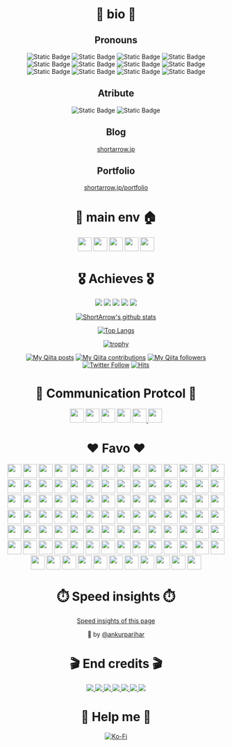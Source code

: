 <div align="center">

# 🎍 bio 🎍

## Pronouns

![Static Badge](https://img.shields.io/badge/OSS_creator-gray?style=for-the-badge)
![Static Badge](https://img.shields.io/badge/Embeded_enginner-gray?style=for-the-badge)
![Static Badge](https://img.shields.io/badge/Mechatronics_engineer-gray?style=for-the-badge)
![Static Badge](https://img.shields.io/badge/Automation_engineer-gray?style=for-the-badge)
![Static Badge](https://img.shields.io/badge/Architect-gray?style=for-the-badge)
![Static Badge](https://img.shields.io/badge/mini_Game_creator-gray?style=for-the-badge)
![Static Badge](https://img.shields.io/badge/UI/UX_designer-gray?style=for-the-badge)
![Static Badge](https://img.shields.io/badge/Frontend-gray?style=for-the-badge)
![Static Badge](https://img.shields.io/badge/Backend-gray?style=for-the-badge)
![Static Badge](https://img.shields.io/badge/SRE-gray?style=for-the-badge)
![Static Badge](https://img.shields.io/badge/Kitting-gray?style=for-the-badge)
![Static Badge](https://img.shields.io/badge/PC_builder-gray?style=for-the-badge)

## Atribute

![Static Badge](https://img.shields.io/badge/ENFP-Public_relations_campaigner-blue?style=for-the-badge)
![Static Badge](https://img.shields.io/badge/Sloth-Driven_by_laziness-blue?style=for-the-badge)

## Blog

[shortarrow.jp](https://www.shortarrow.jp/)

## Portfolio

[shortarrow.jp/portfolio](https://www.shortarrow.jp/portfolio/)

# 🎍 main env 🏠
<div>
  <img height="32" width="32" src="https://cdn.simpleicons.org/neovim" />
  <img height="32" width="32" src="https://cdn.simpleicons.org/tmux" />
  <img height="32" width="32" src="https://cdn.simpleicons.org/starship" />
  <img height="32" width="32" src="https://cdn.simpleicons.org/gnubash" />
  <img height="32" width="32" src="https://cdn.simpleicons.org/archlinux" />
</div>

# 🎖️ Achieves 🎖️

![](http://github-profile-summary-cards.vercel.app/api/cards/profile-details?username=ShortArrow&theme=transparent)
![](http://github-profile-summary-cards.vercel.app/api/cards/repos-per-language?username=ShortArrow&theme=transparent)
![](http://github-profile-summary-cards.vercel.app/api/cards/most-commit-language?username=ShortArrow&theme=transparent)
![](http://github-profile-summary-cards.vercel.app/api/cards/stats?username=ShortArrow&theme=transparent)
![](http://github-profile-summary-cards.vercel.app/api/cards/productive-time?username=ShortArrow&theme=transparent&utcOffset=8)

[
  ![ShortArrow's github stats](https://github-readme-stats.vercel.app/api?username=ShortArrow&count_private=true&show_icons=true&bg_color=00000000&border_color=2e343b&title_color=0366d6&icon_color=8b949e&text_color=77909c)
](https://github.com/ShortArrow/github-readme-stats)

[
  ![Top Langs](https://github-readme-stats.vercel.app/api/top-langs/?username=ShortArrow&layout=compact&hide=Jupyter+Notebook&bg_color=00000000&border_color=2e343b&title_color=0366d6&icon_color=8b949e&text_color=77909c)
](https://github.com/ShortArrow/github-readme-stats)

[
  ![trophy](https://github-profile-trophy.vercel.app/?username=ShortArrow&theme=discord&rank=SECRET,SSS,SS,S,AAA&no-bg=true&margin-w=6&no-frame=true&column=4)
](https://github.com/ShortArrow/github-profile-trophy)

[![My Qiita posts](https://qiita-badge.apiapi.app/s/ShortArrow/posts.svg)](http://qiita.com/ShortArrow)
[![My Qiita contributions](https://qiita-badge.apiapi.app/s/ShortArrow/contributions.svg)](http://qiita.com/ShortArrow)
[![My Qiita followers](https://qiita-badge.apiapi.app/s/ShortArrow/followers.svg)](http://qiita.com/ShortArrow)
[![Twitter Follow](https://img.shields.io/twitter/follow/sh_orz_RO?style=social&logo=twitter)](https://twitter.com/sh_orz_RO) 
[![Hits](https://hits.seeyoufarm.com/api/count/incr/badge.svg?url=https%3A%2F%2Fgithub.com%2FShortArrow&count_bg=%2379C83D&title_bg=%23555555&icon=github.svg&icon_color=%23E7E7E7&title=profile+hits&edge_flat=false)](https://hits.seeyoufarm.com)

# 📶 Communication Protcol 📶

<div>
  <img height="32" width="32" src="https://cdn.simpleicons.org/discord" />
  <img height="32" width="32" src="https://cdn.simpleicons.org/reddit" />
  <img height="32" width="32" src="https://cdn.simpleicons.org/slack" />
  <img height="32" width="32" src="https://cdn.simpleicons.org/telegram" />
  <a href="https://twitter.com/sh_orz_RO">
    <img height="32" width="32" src="https://cdn.simpleicons.org/x/000000/FFFFFF" />
  </a>
  <a href="mailto:bamboogeneral@shortarrow.jp">
    <img height="32" width="32" src="https://cdn.simpleicons.org/maildotru/000000/FFFFFF" />
  </a>
</div>

# ❤ Favo ❤

<div>
  <img height="32" width="32" src="https://cdn.simpleicons.org/c/black/white" />
  <img height="32" width="32" src="https://cdn.simpleicons.org/c++/black/white" />
  <img height="32" width="32" src="https://cdn.simpleicons.org/dotnet/orange/yellow" />
  <!-- <img height="32" width="32" src="https://cdn.simpleicons.org/clojure" /> -->
  <!-- <img height="32" width="32" src="https://cdn.simpleicons.org/crystal" /> -->
  <img height="32" width="32" src="https://cdn.simpleicons.org/css3/black/white" />
  <img height="32" width="32" src="https://cdn.simpleicons.org/dart/black/white" />
  <!-- <img height="32" width="32" src="https://cdn.simpleicons.org/elixir" /> -->
  <!-- <img height="32" width="32" src="https://cdn.simpleicons.org/elm" /> -->
  <!-- <img height="32" width="32" src="https://cdn.simpleicons.org/erlang" /> -->
  <!-- <img height="32" width="32" src="https://cdn.simpleicons.org/fortran" /> -->
  <img height="32" width="32" src="https://cdn.simpleicons.org/go/black/white" />
  <!-- <img height="32" width="32" src="https://cdn.simpleicons.org/graphql" /> -->
  <!-- <img height="32" width="32" src="https://cdn.simpleicons.org/haskell" /> -->
  <img height="32" width="32" src="https://cdn.simpleicons.org/html5/black/white" />
  <!-- <img height="32" width="32" src="https://cdn.simpleicons.org/java" /> -->
  <img height="32" width="32" src="https://cdn.simpleicons.org/javascript/black/white" />
  <!-- <img height="32" width="32" src="https://cdn.simpleicons.org/julia" /> -->
  <!-- <img height="32" width="32" src="https://cdn.simpleicons.org/kotlin" /> -->
  <!-- <img height="32" width="32" src="https://cdn.simpleicons.org/latex" /> -->
  <img height="32" width="32" src="https://cdn.simpleicons.org/lua/orange/yellow" />
  <img height="32" width="32" src="https://cdn.simpleicons.org/markdown/orange/yellow" />
  <img height="32" width="32" src="https://cdn.simpleicons.org/mermaid/orange/yellow" />
  <!-- <img height="32" width="32" src="https://cdn.simpleicons.org/nim" /> -->
  <!-- <img height="32" width="32" src="https://cdn.simpleicons.org/perl" /> -->
  <img height="32" width="32" src="https://cdn.simpleicons.org/php/black/white" />
  <img height="32" width="32" src="https://avatars.githubusercontent.com/u/11524380?s=200&v=4" />
  <img height="32" width="32" src="https://cdn.simpleicons.org/python/black/white" />
  <!-- <img height="32" width="32" src="https://cdn.simpleicons.org/r" /> -->
  <!-- <img height="32" width="32" src="https://cdn.simpleicons.org/ruby" /> -->
  <img height="32" width="32" src="https://cdn.simpleicons.org/rust/orange/yellow" />
  <!-- <img height="32" width="32" src="https://cdn.simpleicons.org/scala" /> -->
  <img height="32" width="32" src="https://cdn.simpleicons.org/gnubash/black/white" />
  <!-- <img height="32" width="32" src="https://cdn.simpleicons.org/solidity" /> -->
  <!-- <img height="32" width="32" src="https://cdn.simpleicons.org/swift" /> -->
  <img height="32" width="32" src="https://cdn.simpleicons.org/typescript/orange/yellow" />
  <img height="32" width="32" src="https://cdn.simpleicons.org/googleappsscript/black/white" />
  <img height="32" width="32" src="https://cdn.simpleicons.org/zig/black/white" />
  <img height="32" width="32" src="https://cdn.simpleicons.org/flask/black/white" />
  <img height="32" width="32" src="https://cdn.simpleicons.org/falcon/black/white" />
  <img height="32" width="32" src="https://cdn.simpleicons.org/flutter/black/white" />
  <img height="32" width="32" src="https://cdn.simpleicons.org/django/black/white" />
  <img height="32" width="32" src="https://cdn.simpleicons.org/fastapi/black/white" />
  <img height="32" width="32" src="https://cdn.simpleicons.org/react/orange/yellow" />
  <img height="32" width="32" src="https://cdn.simpleicons.org/nextdotjs/black/white" />
  <img height="32" width="32" src="https://cdn.simpleicons.org/mui/black/white" />
  <img height="32" width="32" src="https://cdn.simpleicons.org/tailwindcss/orange/yellow" />
  <img height="32" width="32" src="https://cdn.simpleicons.org/i18next/black/white" />
  <img height="32" width="32" src="https://cdn.simpleicons.org/babylondotjs/black/white" />
  <img height="32" width="32" src="https://cdn.simpleicons.org/anaconda/black/white" />
  <img height="32" width="32" src="https://cdn.simpleicons.org/nuget/orange/yellow" />
  <img height="32" width="32" src="https://cdn.simpleicons.org/npm/black/white" />
  <img height="32" width="32" src="https://cdn.simpleicons.org/pnpm/orange/yellow" />
  <img height="32" width="32" src="https://cdn.simpleicons.org/yarn/black/white" />
  <img height="32" width="32" src="https://cdn.simpleicons.org/reactrouter/black/white" />
  <img height="32" width="32" src="https://cdn.simpleicons.org/vite/orange/yellow" />
  <img height="32" width="32" src="https://cdn.simpleicons.org/chocolatey/black/white" />
  <img height="32" width="32" src="https://cdn.simpleicons.org/amazonwebservices/black/white" />
  <img height="32" width="32" src="https://cdn.simpleicons.org/googlecloud/black/white" />
  <img height="32" width="32" src="https://cdn.simpleicons.org/cloudflare/black/white" />
  <img height="32" width="32" src="https://cdn.simpleicons.org/firebase/black/white" />
  <img height="32" width="32" src="https://cdn.simpleicons.org/vercel/black/white" />
  <img height="32" width="32" src="https://cdn.simpleicons.org/gatsby/black/white" />
  <!-- <img height="32" width="32" src="https://cdn.simpleicons.org/kubernetes" /> -->
  <!-- <img height="32" width="32" src="https://cdn.simpleicons.org/nextcloud" /> -->
  <img height="32" width="32" src="https://cdn.simpleicons.org/alpinelinux/black/white" />
  <img height="32" width="32" src="https://cdn.simpleicons.org/android/black/white" />
  <img height="32" width="32" src="https://cdn.simpleicons.org/archlinux/orange/yellow" />
  <img height="32" width="32" src="https://cdn.simpleicons.org/googlechrome/black/white" />
  <img height="32" width="32" src="https://cdn.simpleicons.org/debian/black/white" />
  <img height="32" width="32" src="https://cdn.simpleicons.org/ios/black/white" />
  <img height="32" width="32" src="https://cdn.simpleicons.org/kalilinux/black/white" />
  <img height="32" width="32" src="https://cdn.simpleicons.org/linux/black/white" />
  <img height="32" width="32" src="https://cdn.simpleicons.org/macos/black/white" />
  <img height="32" width="32" src="https://cdn.simpleicons.org/redhat/black/white" />
  <img height="32" width="32" src="https://cdn.simpleicons.org/ubuntu/black/white" />
  <img height="32" width="32" src="https://cdn.simpleicons.org/nintendoswitch/black/white" />
  <img height="32" width="32" src="https://cdn.simpleicons.org/playstation/black/white" />
  <img height="32" width="32" src="https://cdn.simpleicons.org/ansible/black/white" />
  <img height="32" width="32" src="https://cdn.simpleicons.org/docker/orange/yellow" />
  <img height="32" width="32" src="https://cdn.simpleicons.org/terraform/black/white" />
  <img height="32" width="32" src="https://cdn.simpleicons.org/virtualbox/black/white" />
  <img height="32" width="32" src="https://cdn.simpleicons.org/vagrant/black/white" />
  <img height="32" width="32" src="https://cdn.simpleicons.org/qemu/black/white" />
  <img height="32" width="32" src="https://cdn.simpleicons.org/postman/black/white" />
  <img height="32" width="32" src="https://cdn.simpleicons.org/swagger/black/white" />
  <img height="32" width="32" src="https://cdn.simpleicons.org/jenkins/black/white" />
  <img height="32" width="32" src="https://cdn.simpleicons.org/nginx/black/white" />
  <img height="32" width="32" src="https://cdn.simpleicons.org/mysql/black/white" />
  <img height="32" width="32" src="https://cdn.simpleicons.org/mongodb/black/white" />
  <img height="32" width="32" src="https://cdn.simpleicons.org/sqlite/black/white" />
  <img height="32" width="32" src="https://cdn.simpleicons.org/jasmine/black/white" />
  <img height="32" width="32" src="https://cdn.simpleicons.org/githubactions/black/white" />
  <img height="32" width="32" src="https://cdn.simpleicons.org/ngrok/black/white" />
  <img height="32" width="32" src="https://cdn.simpleicons.org/vitest/orange/yellow" />
  <img height="32" width="32" src="https://cdn.simpleicons.org/wordpress/black/white" />
  <img height="32" width="32" src="https://cdn.simpleicons.org/hugo/orange/yellow" />
  <img height="32" width="32" src="https://cdn.simpleicons.org/diagramsdotnet/black/white" />
  <img height="32" width="32" src="https://cdn.simpleicons.org/codepen/black/white" />
  <img height="32" width="32" src="https://cdn.simpleicons.org/unity/black/white" />
  <img height="32" width="32" src="https://cdn.simpleicons.org/git/black/white" />
  <img height="32" width="32" src="https://cdn.simpleicons.org/github/orange/yellow" />
  <img height="32" width="32" src="https://cdn.simpleicons.org/googlesheets/black/white" />
  <img height="32" width="32" src="https://cdn.simpleicons.org/blender/black/white" />
  <img height="32" width="32" src="https://cdn.simpleicons.org/gimp/black/white" />
  <img height="32" width="32" src="https://cdn.simpleicons.org/inkscape/orange/yellow" />
  <img height="32" width="32" src="https://cdn.simpleicons.org/figma/orange/yellow" />
  <img height="32" width="32" src="https://cdn.simpleicons.org/spotify/orange/yellow" />
  <img height="32" width="32" src="https://cdn.simpleicons.org/filezilla/black/white" />
  <img height="32" width="32" src="https://cdn.simpleicons.org/wireshark/black/white" />
  <img height="32" width="32" src="https://cdn.simpleicons.org/raspberrypi/black/white" />
  <img height="32" width="32" src="https://cdn.simpleicons.org/arduino/black/white" />
  <img height="32" width="32" src="https://cdn.simpleicons.org/ros/black/white" />
  <img height="32" width="32" src="https://cdn.simpleicons.org/eclipsemosquitto/black/white" />
  <img height="32" width="32" src="https://cdn.simpleicons.org/mqtt/black/white" />
  <img height="32" width="32" src="https://cdn.simpleicons.org/qemu/black/white" />
</div>

# ⏱️ Speed insights ⏱️

[Speed insights of this page](https://github.com/ShortArrow/ShortArrow/tree/main/reports)

💪 by [@ankurparihar](https://github.com/ankurparihar/readme-pagespeed-insights)

# 🎬 End credits 🎬

<div>
  <a href="https://shields.io">
    <img src="https://img.shields.io/badge/Shields_IO-FFD700?style=for-the-badge&logo=shieldsdotio&logoColor=black">
  </a>
  <a href="https://simpleicons.org">
    <img src="https://img.shields.io/badge/Simple_Icons-FFD700?style=for-the-badge&logo=simpleicons&logoColor=black">
  </a>
  <a href="https://github.com/ankurparihar/readme-pagespeed-insights">
    <img src="https://img.shields.io/badge/ankurparihar_/_readmepage_speed_insights-FFD700?style=for-the-badge&logo=github&logoColor=black">
  </a>
  <a href="https://github.com/anuraghazra/github-readme-stats">
    <img src="https://img.shields.io/badge/anuraghazra_/_github_readme_stats-FFD700?style=for-the-badge&logo=github&logoColor=black">
  </a>
  <a href="https://github.com/ryo-ma/github-profile-trophy">
    <img src="https://img.shields.io/badge/ryo_ma_/_github_profile_trophy-FFD700?style=for-the-badge&logo=github&logoColor=black">
  </a>
  <a href="https://github.com/gjbae1212/hit-counter">
    <img src="https://img.shields.io/badge/gjbae1212_/_hit_counter-FFD700?style=for-the-badge&logo=github&logoColor=black">
  </a>
  <a href="https://github.com/vn7n24fzkq/github-profile-summary-cards">
    <img src="https://img.shields.io/badge/vn7n24fzkq_/_github_profile_summary_cards-FFD700?style=for-the-badge&logo=github&logoColor=black">
  </a>
</div>

# 🎁 Help me 🎁

[![Ko-Fi](https://img.shields.io/badge/Ko--fi-F16061?style=for-the-badge&logo=ko-fi&logoColor=white)](https://ko-fi.com/shortarrow)

</div>
